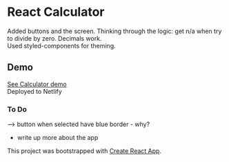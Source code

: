 # React Calculator 
Added buttons and the screen.  Thinking through the logic: get n/a when try to divide by zero. 
Decimals work.  
Used styled-components for theming.  

## Demo  
[See Calculator demo](https://calc-react.netlify.com/)  
Deployed to Netlify 


### To Do  
--> button when selected have blue border - why?  
- write up more about the app  

This project was bootstrapped with [Create React App](https://github.com/facebook/create-react-app).
